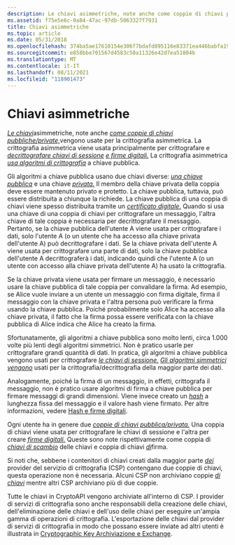 ```yaml
---
description: Le chiavi asimmetriche, note anche come coppie di chiavi pubbliche/private, vengono usate per la crittografia asimmetrica. La crittografia asimmetrica viene usata principalmente per crittografare e decrittografare le chiavi di sessione e le firme digitali. La crittografia asimmetrica usa algoritmi di crittografia a chiave pubblica.
ms.assetid: f75e5e6c-0a84-47ac-97db-5063327f7931
title: Chiavi asimmetriche
ms.topic: article
ms.date: 05/31/2018
ms.openlocfilehash: 374ba5ae17610154e306f7bdafd895116e83371ea446babfa19b5c92c29a2247
ms.sourcegitcommit: e858bbe701567d4583c50a11326e42d7ea51804b
ms.translationtype: MT
ms.contentlocale: it-IT
ms.lasthandoff: 08/11/2021
ms.locfileid: "118901473"
---
```

# <a name="asymmetric-keys"></a>Chiavi asimmetriche

[*Le chiavi*](../secgloss/a-gly.md)asimmetriche, note anche [*come coppie di chiavi pubbliche/private,*](../secgloss/p-gly.md)vengono usate per la crittografia asimmetrica. La crittografia asimmetrica viene usata principalmente per crittografare e [*decrittografare chiavi di sessione*](../secgloss/s-gly.md) [*e firme digitali.*](../secgloss/d-gly.md) La crittografia asimmetrica [*usa algoritmi di crittografia*](../secgloss/p-gly.md) a chiave pubblica.

Gli algoritmi a chiave pubblica usano due chiavi diverse: [*una chiave pubblica*](../secgloss/p-gly.md) e una chiave [*privata.*](../secgloss/p-gly.md) Il membro della chiave privata della coppia deve essere mantenuto privato e protetto. La chiave pubblica, tuttavia, può essere distribuita a chiunque la richiede. La chiave pubblica di una coppia di chiavi viene spesso distribuita tramite un [*certificato digitale.*](../secgloss/c-gly.md) Quando si usa una chiave di una coppia di chiavi per crittografare un messaggio, l'altra chiave di tale coppia è necessaria per decrittografare il messaggio. Pertanto, se la chiave pubblica dell'utente A viene usata per crittografare i dati, solo l'utente A (o un utente che ha accesso alla chiave privata dell'utente A) può decrittografare i dati. Se la chiave privata dell'utente A viene usata per crittografare una parte di dati, solo la chiave pubblica dell'utente A decrittograferà i dati, indicando quindi che l'utente A (o un utente con accesso alla chiave privata dell'utente A) ha usato la crittografia.

Se la chiave privata viene usata per firmare un messaggio, è necessario usare la chiave pubblica di tale coppia per convalidare la firma. Ad esempio, se Alice vuole inviare a un utente un messaggio con firma digitale, firma il messaggio con la chiave privata e l'altra persona può verificare la firma usando la chiave pubblica. Poiché probabilmente solo Alice ha accesso alla chiave privata, il fatto che la firma possa essere verificata con la chiave pubblica di Alice indica che Alice ha creato la firma.

Sfortunatamente, gli algoritmi a chiave pubblica sono molto lenti, circa 1.000 volte più lenti degli algoritmi simmetrici. Non è pratico usarle per crittografare grandi quantità di dati. In pratica, gli algoritmi a chiave pubblica vengono usati per crittografare [*le chiavi di sessione.*](../secgloss/s-gly.md) [*Gli algoritmi simmetrici vengono*](../secgloss/s-gly.md) usati per la crittografia/decrittografia della maggior parte dei dati.

Analogamente, poiché la firma di un messaggio, in effetti, crittografa il messaggio, non è pratico usare algoritmi di firma a chiave pubblica per firmare messaggi di grandi dimensioni. Viene invece creato un [*hash*](../secgloss/h-gly.md) a lunghezza fissa del messaggio e il valore hash viene firmato. Per altre informazioni, vedere [Hash e firme digitali](hashes-and-digital-signatures.md).

Ogni utente ha in genere due [*coppie di chiavi pubblica/privata.*](../secgloss/p-gly.md) Una coppia di chiavi viene usata per crittografare le chiavi di sessione e l'altra per creare [*firme digitali.*](../secgloss/d-gly.md) Queste sono note rispettivamente come coppia di [*chiavi di scambio*](../secgloss/k-gly.md) delle chiavi e coppia di chiavi [*di*](../secgloss/s-gly.md)firma.

Si noti che, sebbene i contenitori di chiavi creati dalla maggior parte [*dei*](../secgloss/c-gly.md) provider del servizio di crittografia (CSP) contengano due coppie di chiavi, questa operazione non è necessaria. Alcuni CSP non archiviano coppie [*di chiavi*](../secgloss/k-gly.md) mentre altri CSP archiviano più di due coppie.

Tutte le chiavi in CryptoAPI vengono archiviate all'interno di CSP. I provider di servizi di crittografia sono anche responsabili della creazione delle chiavi, dell'eliminazione delle chiavi e dell'uso delle chiavi per eseguire un'ampia gamma di operazioni di crittografia. L'esportazione delle chiavi dal provider di servizi di crittografia in modo che possano essere inviate ad altri utenti è illustrata in [Cryptographic Key Archiviazione e Exchange](cryptographic-key-storage-and-exchange.md).

 

 
